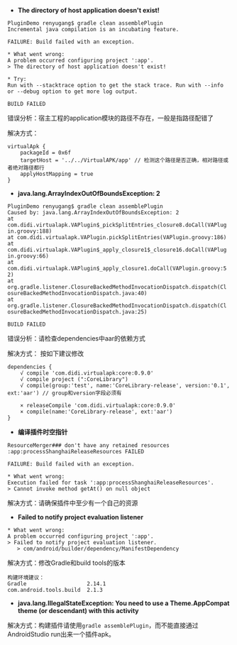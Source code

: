 - **The directory of host application doesn't exist!**
```
PluginDemo renyugang$ gradle clean assemblePlugin
Incremental java compilation is an incubating feature.

FAILURE: Build failed with an exception.

* What went wrong:
A problem occurred configuring project ':app'.
> The directory of host application doesn't exist!

* Try:
Run with --stacktrace option to get the stack trace. Run with --info or --debug option to get more log output.

BUILD FAILED
```
错误分析：宿主工程的application模块的路径不存在，一般是指路径配错了

解决方式：
```
virtualApk {
    packageId = 0x6f
    targetHost = '../../VirtualAPK/app' // 检测这个路径是否正确，相对路径或者绝对路径都行
    applyHostMapping = true
}
```
- **java.lang.ArrayIndexOutOfBoundsException: 2**
```
PluginDemo renyugang$ gradle clean assemblePlugin
Caused by: java.lang.ArrayIndexOutOfBoundsException: 2
at com.didi.virtualapk.VAPlugin$_pickSplitEntries_closure8.doCall(VAPlug
in.groovy:188)
at com.didi.virtualapk.VAPlugin.pickSplitEntries(VAPlugin.groovy:186)
at com.didi.virtualapk.VAPlugin$_apply_closure1$_closure16.doCall(VAPlug
in.groovy:66)
at com.didi.virtualapk.VAPlugin$_apply_closure1.doCall(VAPlugin.groovy:5
2)
at org.gradle.listener.ClosureBackedMethodInvocationDispatch.dispatch(Cl
osureBackedMethodInvocationDispatch.java:40)
at org.gradle.listener.ClosureBackedMethodInvocationDispatch.dispatch(Cl
osureBackedMethodInvocationDispatch.java:25)

BUILD FAILED
```
错误分析：请检查dependencies中aar的依赖方式

解决方式：
按如下建议修改
```
dependencies {
    √ compile 'com.didi.virtualapk:core:0.9.0'
    √ compile project (":CoreLibrary")
    √ compile(group:'test', name:'CoreLibrary-release', version:'0.1', ext:'aar') // group和version字段必须有

    × releaseCompile 'com.didi.virtualapk:core:0.9.0'
    × compile(name:'CoreLibrary-release', ext:'aar')
}
```
- **编译插件时空指针**
```
ResourceMerger### don't have any retained resources
:app:processShanghaiReleaseResources FAILED

FAILURE: Build failed with an exception.

* What went wrong:
Execution failed for task ':app:processShanghaiReleaseResources'.
> Cannot invoke method getAt() on null object
```

解决方式：请确保插件中至少有一个自己的资源

- **Failed to notify project evaluation listener**
```
* What went wrong:
A problem occurred configuring project ':app'.
> Failed to notify project evaluation listener.
   > com/android/builder/dependency/ManifestDependency
```
解决方式：修改Gradle和build tools的版本
```
构建环境建议：
Gradle                   2.14.1
com.android.tools.build  2.1.3
```
- **java.lang.IllegalStateException: You need to use a Theme.AppCompat theme (or descendant) with this activity**

解决方式：构建插件请使用```gradle assemblePlugin```，而不能直接通过AndroidStudio run出来一个插件apk。